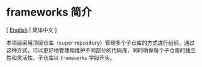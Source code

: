 # frameworks 简介

\[ [English](README.md) | 简体中文 \]

本项目采用顶层仓库（super repository）管理多个子仓库的方式进行组织。通过这种方式，可以更好地管理和维护不同部分的代码库，同时确保每个子仓库的独立性和灵活性。子仓库以 `frameworks` 字段开头。
